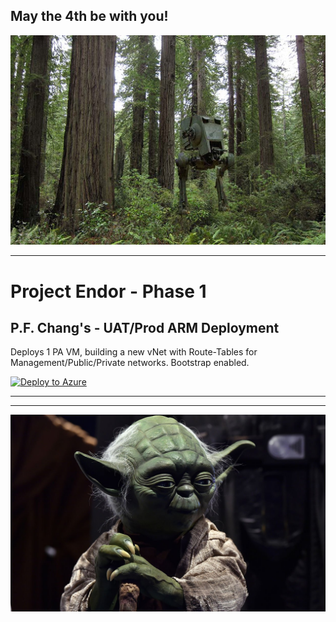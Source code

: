 ## May the 4th be with you!

![Endor](endor2.jpg)

* * *

# Project Endor - Phase 1

## P.F. Chang's - UAT/Prod ARM Deployment
Deploys 1 PA VM, building a new vNet with Route-Tables for Management/Public/Private networks. Bootstrap enabled.

[![Deploy to Azure](https://aka.ms/deploytoazurebutton)](https://portal.azure.com/#create/Microsoft.Template/uri/https%3A%2F%2Fcnetpalopublic.blob.core.windows.net%2Farm-public%2Fcnet-pa1-lb.json)
* * *


* * *

![May the 4th be with you!!](yoda.jpg)
